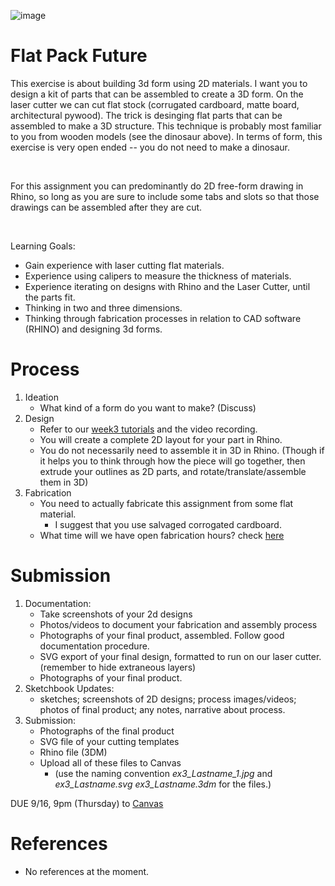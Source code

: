 ![image](https://user-images.githubusercontent.com/1598545/132705379-1230e72c-d161-4bb1-a49e-3f18e4588329.png)

# Flat Pack Future

This exercise is about building 3d form using 2D materials. I want you to design a kit of parts that can be assembled to create a 3D form. On the laser cutter we can cut flat stock (corrugated cardboard, matte board, architectural pywood). The trick is desinging flat parts that can be assembled to make a 3D structure. This technique is probably most familiar to you from wooden models (see the dinosaur above). In terms of form, this exercise is very open ended -- you do not need to make a dinosaur.

<br>

For this assignment you can predominantly do 2D free-form drawing in Rhino, so long as you are sure to include some tabs and slots so that those drawings can be assembled after they are cut. 

<br>

Learning Goals: 
- Gain experience with laser cutting flat materials. 
- Experience using calipers to measure the thickness of materials. 
- Experience iterating on designs with Rhino and the Laser Cutter, until the parts fit.
- Thinking in two and three dimensions. 
- Thinking through fabrication processes in relation to CAD software (RHINO) and designing 3d forms. 

# Process
1. Ideation
   - What kind of a form do you want to make? (Discuss)
2. Design
   - Refer to our [week3 tutorials](../sessions/week3.md) and the video recording.
   - You will create a complete 2D layout for your part in Rhino. 
   - You do not necessarily need to assemble it in 3D in Rhino. (Though if it helps you to think through how the piece will go together, then extrude your outlines as 2D parts, and rotate/translate/assemble them in 3D)
3. Fabrication
   - You need to actually fabricate this assignment from some flat material. 
     -  I suggest that you use salvaged corrogated cardboard.
   - What time will we have open fabrication hours? check [here](https://github.com/roberttwomey/unl-digifab/blob/master/sessions/week3.md#office-hours)

# Submission
1. Documentation:
   - Take screenshots of your 2d designs
   - Photos/videos to document your fabrication and assembly process
   - Photographs of your final product, assembled. Follow good documentation procedure.
   - SVG export of your final design, formatted to run on our laser cutter. (remember to hide extraneous layers)
   - Photographs of your final product.
2. Sketchbook Updates:
   - sketches; screenshots of 2D designs; process images/videos; photos of final product; any notes, narrative about process.
3. Submission: 
   - Photographs of the final product
   - SVG file of your cutting templates
   - Rhino file (3DM)
   - Upload all of these files to Canvas
     - (use the naming convention _ex3_Lastname_1.jpg_ and _ex3_Lastname.svg_ _ex3_Lastname.3dm_ for the files.)

DUE 9/16, 9pm (Thursday) to [Canvas](https://canvas.unl.edu/courses/114938/assignments/1086825)

# References
- No references at the moment.
